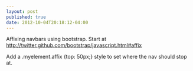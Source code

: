 ```yaml
---
layout: post
published: true
date: 2012-10-04T20:18:12-04:00
---
```


Affixing navbars using bootstrap. Start at http://twitter.github.com/bootstrap/javascript.html#affix

Add a .myelement.affix {top: 50px;} style to set where the nav should stop at.

